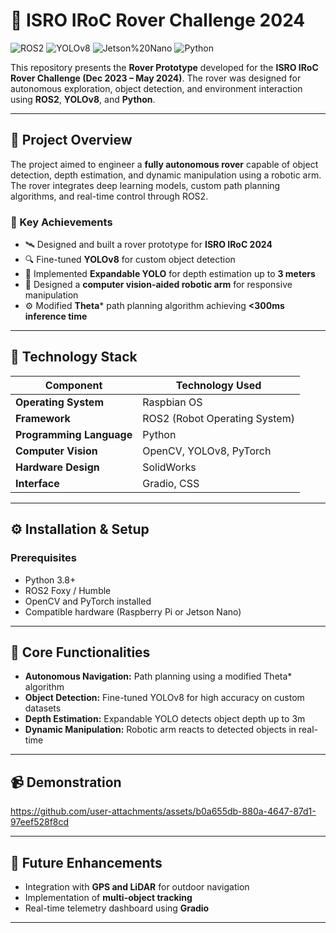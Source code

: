 # 🤖 ISRO IRoC Rover Challenge 2024

![ROS2](https://img.shields.io/badge/ROS2-Robot%20Operating%20System-blue) ![YOLOv8](https://img.shields.io/badge/YOLOv8-Computer%20Vision-red) ![Jetson%20Nano](https://img.shields.io/badge/Jetson%20Nano-Edge%20AI-green) ![Python](https://img.shields.io/badge/Python-3.8+-yellow)

This repository presents the **Rover Prototype** developed for the **ISRO IRoC Rover Challenge (Dec 2023 – May 2024)**. The rover was designed for autonomous exploration, object detection, and environment interaction using **ROS2**, **YOLOv8**, and **Python**.

---

## 🚀 Project Overview

The project aimed to engineer a **fully autonomous rover** capable of object detection, depth estimation, and dynamic manipulation using a robotic arm. The rover integrates deep learning models, custom path planning algorithms, and real-time control through ROS2.

### 🔹 Key Achievements

* 🛰️ Designed and built a rover prototype for **ISRO IRoC 2024**
* 🔍 Fine-tuned **YOLOv8** for custom object detection
* 📏 Implemented **Expandable YOLO** for depth estimation up to **3 meters**
* 🦾 Designed a **computer vision-aided robotic arm** for responsive manipulation
* ⚙️ Modified **Theta*** path planning algorithm achieving **<300ms inference time**

---

## 🧠 Technology Stack

| Component                | Technology Used               |
| ------------------------ | ----------------------------- |
| **Operating System**     | Raspbian OS                   |
| **Framework**            | ROS2 (Robot Operating System) |
| **Programming Language** | Python                        |
| **Computer Vision**      | OpenCV, YOLOv8, PyTorch       |
| **Hardware Design**      | SolidWorks                    |
| **Interface**            | Gradio, CSS                   |

---

## ⚙️ Installation & Setup

### Prerequisites

* Python 3.8+
* ROS2 Foxy / Humble
* OpenCV and PyTorch installed
* Compatible hardware (Raspberry Pi or Jetson Nano)
  
---

## 🧩 Core Functionalities

* **Autonomous Navigation:** Path planning using a modified Theta* algorithm
* **Object Detection:** Fine-tuned YOLOv8 for high accuracy on custom datasets
* **Depth Estimation:** Expandable YOLO detects object depth up to 3m
* **Dynamic Manipulation:** Robotic arm reacts to detected objects in real-time

---

## 📹 Demonstration



https://github.com/user-attachments/assets/b0a655db-880a-4647-87d1-97eef528f8cd


---

## 🚧 Future Enhancements

* Integration with **GPS and LiDAR** for outdoor navigation
* Implementation of **multi-object tracking**
* Real-time telemetry dashboard using **Gradio**

---
